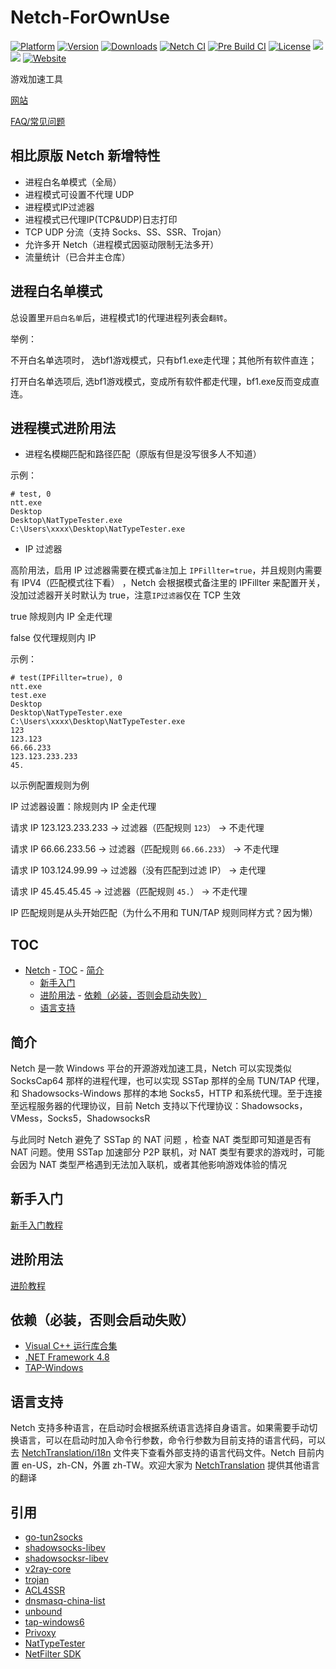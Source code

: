 # Netch-ForOwnUse

[![Platform](https://img.shields.io/badge/platform-windows-orange.svg)](https://github.com/AmazingDM/Netch-ForOwnUse)
[![Version](https://img.shields.io/github/v/release/AmazingDM/Netch-ForOwnUse)](https://github.com/AmazingDM/Netch-ForOwnUse/releases)
[![Downloads](https://img.shields.io/github/downloads/AmazingDM/Netch-ForOwnUse/total.svg)](https://github.com/AmazingDM/Netch-ForOwnUse/releases)
[![Netch CI](https://github.com/AmazingDM/Netch-ForOwnUse/workflows/Netch%20CI/badge.svg)](https://github.com/AmazingDM/Netch-ForOwnUse/actions)
[![Pre Build CI](https://github.com/AmazingDM/Netch-ForOwnUse/workflows/Pre%20Build%20CI/badge.svg)](https://github.com/AmazingDM/Netch-ForOwnUse/actions)
[![License](https://img.shields.io/badge/license-MIT-yellow.svg)](LICENSE)
[![](https://img.shields.io/badge/Telegram-频道-blue)](https://t.me/Netch) [![](https://img.shields.io/badge/Telegram-讨论组-green)](https://t.me/Netch_Discuss_Group)
[![Website](https://img.shields.io/website?url=https%3A%2F%2Fnetch.org)](https://netch.org/)

游戏加速工具

[网站](https://netch.org/)

[FAQ/常见问题](https://netch.org/#/docs/zh-CN/faq)

## 相比原版 Netch 新增特性

-   进程白名单模式（全局）
-   进程模式可设置不代理 UDP
-   进程模式IP过滤器
-   进程模式已代理IP(TCP&UDP)日志打印
-   TCP UDP 分流（支持 Socks、SS、SSR、Trojan）
-   允许多开 Netch（进程模式因驱动限制无法多开）
-   流量统计（已合并主仓库）

## 进程白名单模式

总设置里`开启白名单`后，进程模式1的代理进程列表会`翻转`。

举例：

不开白名单选项时，
选bf1游戏模式，只有bf1.exe走代理；其他所有软件直连；

打开白名单选项后,
选bf1游戏模式，变成所有软件都走代理，bf1.exe反而变成直连。

## 进程模式进阶用法

-   进程名模糊匹配和路径匹配（原版有但是没写很多人不知道）

示例：

```
# test, 0
ntt.exe
Desktop
Desktop\NatTypeTester.exe
C:\Users\xxxx\Desktop\NatTypeTester.exe
```

-   IP 过滤器

高阶用法，启用 IP 过滤器需要在模式`备注`加上 `IPFillter=true`，并且规则内需要有 IPV4（匹配模式往下看） ，Netch 会根据模式备注里的 IPFillter 来配置开关，没加过滤器开关时默认为 true，注意`IP过滤器`仅在 TCP 生效

true 除规则内 IP 全走代理

false 仅代理规则内 IP

示例：

```
# test(IPFillter=true), 0
ntt.exe
test.exe
Desktop
Desktop\NatTypeTester.exe
C:\Users\xxxx\Desktop\NatTypeTester.exe
123
123.123
66.66.233
123.123.233.233
45.
```

以示例配置规则为例

IP 过滤器设置：除规则内 IP 全走代理

请求 IP 123.123.233.233 -> 过滤器（匹配规则 `123`） -> 不走代理

请求 IP 66.66.233.56 -> 过滤器（匹配规则 `66.66.233`） -> 不走代理

请求 IP 103.124.99.99 -> 过滤器（没有匹配到过滤 IP） -> 走代理

请求 IP 45.45.45.45 -> 过滤器（匹配规则 `45.`） -> 不走代理

IP 匹配规则是从头开始匹配（为什么不用和 TUN/TAP 规则同样方式？因为懒）

## TOC

-   [Netch](#Netch) - [TOC](#TOC) - [简介](#简介)
    -   [新手入门](doc/Quickstart.zh-CN.md)
    -   [进阶用法](https://github.com/NormanBB/NetchMode/blob/master/docs/README.zh-CN.md) - [依赖（必装，否则会启动失败）](#依赖（必装，否则会启动失败）)
    -   [语言支持](#语言支持)

## 简介

Netch 是一款 Windows 平台的开源游戏加速工具，Netch 可以实现类似 SocksCap64 那样的进程代理，也可以实现 SSTap 那样的全局 TUN/TAP 代理，和 Shadowsocks-Windows 那样的本地 Socks5，HTTP 和系统代理。至于连接至远程服务器的代理协议，目前 Netch 支持以下代理协议：Shadowsocks，VMess，Socks5，ShadowsocksR

与此同时 Netch 避免了 SSTap 的 NAT 问题 ，检查 NAT 类型即可知道是否有 NAT 问题。使用 SSTap 加速部分 P2P 联机，对 NAT 类型有要求的游戏时，可能会因为 NAT 类型严格遇到无法加入联机，或者其他影响游戏体验的情况

## 新手入门

[新手入门教程](Quickstart.zh-CN.md)

## 进阶用法

[进阶教程](https://github.com/NormanBB/NetchMode/blob/master/docs/README.zh-CN.md)

## 依赖（必装，否则会启动失败）

-   [Visual C++ 运行库合集](https://www.google.com/search?q=Visual+C%2B%2B+%E8%BF%90%E8%A1%8C%E5%BA%93%E5%90%88%E9%9B%86)
-   [.NET Framework 4.8](https://dotnet.microsoft.com/download/dotnet-framework/thank-you/net48-offline-installer)
-   [TAP-Windows](https://build.openvpn.net/downloads/releases/tap-windows-9.21.2.exe)

## 语言支持

Netch 支持多种语言，在启动时会根据系统语言选择自身语言。如果需要手动切换语言，可以在启动时加入命令行参数，命令行参数为目前支持的语言代码，可以去 [NetchTranslation/i18n](https://github.com/NetchX/NetchTranslation/tree/master/i18n) 文件夹下查看外部支持的语言代码文件。Netch 目前内置 en-US，zh-CN，外置 zh-TW。欢迎大家为 [NetchTranslation](https://github.com/NetchX/NetchTranslation) 提供其他语言的翻译

## 引用

-   [go-tun2socks](https://github.com/eycorsican/go-tun2socks)
-   [shadowsocks-libev](https://github.com/shadowsocks/shadowsocks-libev)
-   [shadowsocksr-libev](https://github.com/shadowsocksrr/shadowsocksr-libev)
-   [v2ray-core](https://github.com/v2ray/v2ray-core)
-   [trojan](https://github.com/trojan-gfw/trojan)
-   [ACL4SSR](https://github.com/ACL4SSR/ACL4SSR)
-   [dnsmasq-china-list](https://github.com/felixonmars/dnsmasq-china-list)
-   [unbound](https://github.com/NLnetLabs/unbound)
-   [tap-windows6](https://github.com/OpenVPN/tap-windows6)
-   [Privoxy](https://www.privoxy.org/)
-   [NatTypeTester](https://github.com/HMBSbige/NatTypeTester)
-   [NetFilter SDK](https://netfiltersdk.com/)
